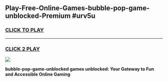 
## Play-Free-Online-Games-bubble-pop-game-unblocked-Premium #urv5u
<h3>
<a href="https://premium.freeplayer.one?title=bubble-pop-game-unblocked&ref=8M">CLICK TO PLAY</a></h3>
<hr>

<h3>
<a href="https://premium.freeplayer.one?title=bubble-pop-game-unblocked&ref=8M">CLICK 2 PLAY</a>
  
</h3>

<a href="https://premium.freeplayer.one?title=bubble-pop-game-unblocked&ref=8M"><img src="https://clearcache.store/games.png"></a>


**bubble-pop-game-unblocked games unblocked: Your Gateway to Fun and Accessible Online Gaming**
